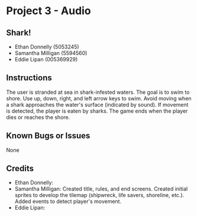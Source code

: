 #	Project	3 - Audio

##	Shark!

* Ethan Donnelly (5053245)
* Samantha Milligan (5594560)
* Eddie Lipan (005369929)

##	Instructions
The user is stranded at sea in shark-infested waters. The goal is to swim to shore. Use up, down, right, and left arrow keys to swim. Avoid moving when a shark approaches the water's surface (indicated by sound). If movement is detected, the player is eaten by sharks. The game ends when the player dies or reaches the shore.

##	Known	Bugs	or	Issues
None

##	Credits

* Ethan Donnelly:
* Samantha Milligan: Created title, rules, and end screens. Created initial sprites to develop the tilemap (shipwreck, life savers, shoreline, etc.). Added     events to detect player's movement.
* Eddie Lipan:


